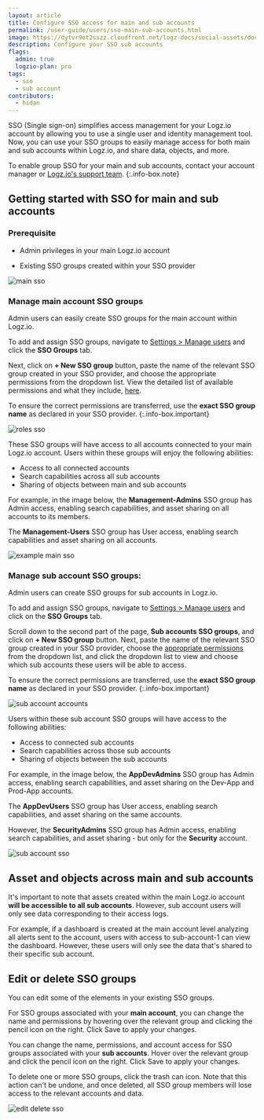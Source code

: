```yaml
---
layout: article
title: Configure SSO access for main and sub accounts
permalink: /user-guide/users/sso-main-sub-accounts.html
image: https://dytvr9ot2sszz.cloudfront.net/logz-docs/social-assets/docs-social.jpg
description: Configure your SSO sub accounts
flags:
  admin: true
  logzio-plan: pro
tags:
  - sso
  - sub account
contributors:
  - hidan
---
```



SSO (Single sign-on) simplifies access management for your Logz.io account by allowing you to use a single user and identity management tool. Now, you can use your SSO groups to easily manage access for both main and sub accounts within Logz.io, and share data, objects, and more.

To enable group SSO for your main and sub accounts, contact your account manager or [Logz.io's support team](mailto:help@logz.io).
{:.info-box.note}

## Getting started with SSO for main and sub accounts

### Prerequisite

* Admin privileges in your main Logz.io account

* Existing SSO groups created within your SSO provider


![main sso](https://dytvr9ot2sszz.cloudfront.net/logz-docs/sso-providers/sso-groups-view-all.png)

### Manage main account SSO groups

Admin users can easily create SSO groups for the main account within Logz.io.

To add and assign SSO groups, navigate to [Settings > Manage users](https://app.logz.io/#/dashboard/settings/manage-users) and click the **SSO Groups** tab.

Next, click on **+ New SSO group** button, paste the name of the relevant SSO group created in your SSO provider, and choose the appropriate permissions from the dropdown list. View the detailed list of available permissions and what they include, [here](/user-guide/users/#access-level-per-role).

To ensure the correct permissions are transferred, use the **exact SSO group name** as declared in your SSO provider.
{:.info-box.important}

![roles sso](https://dytvr9ot2sszz.cloudfront.net/logz-docs/sso-providers/main-sso-configure.png)

These SSO groups will have access to all accounts connected to your main Logz.io account. Users within these groups will enjoy the following abilities:

* Access to all connected accounts
* Search capabilities across all sub accounts
* Sharing of objects between main and sub accounts

For example, in the image below, the **Management-Admins** SSO group has Admin access, enabling search capabilities, and asset sharing on all accounts to its members.

The **Management-Users** SSO group has User access, enabling search capabilities and asset sharing on all accounts.

![example main sso](https://dytvr9ot2sszz.cloudfront.net/logz-docs/sso-providers/main-sso-all-accounts.png)

### Manage sub account SSO groups:

Admin users can create SSO groups for sub accounts in Logz.io.

To add and assign SSO groups, navigate to [Settings > Manage users](https://app.logz.io/#/dashboard/settings/manage-users) and click on the **SSO Groups** tab.

Scroll down to the second part of the page, **Sub accounts SSO groups**, and click on **+ New SSO group** button. Next, paste the name of the relevant SSO group created in your SSO provider, choose the [appropriate permissions](/user-guide/users/#access-level-per-role) from the dropdown list, and click the dropdown list to view and choose which sub accounts these users will be able to access.

To ensure the correct permissions are transferred, use the **exact SSO group name** as declared in your SSO provider.
{:.info-box.important}

![sub account accounts](https://dytvr9ot2sszz.cloudfront.net/logz-docs/sso-providers/sub-account-sso.png)

Users within these sub account SSO groups will have access to the following abilities:

* Access to connected sub accounts
* Search capabilities across those sub accounts
* Sharing of objects between the sub accounts


For example, in the image below, the **AppDevAdmins** SSO group has Admin access, enabling search capabilities, and asset sharing on the  Dev-App and Prod-App accounts.

The **AppDevUsers** SSO group has User access, enabling search capabilities, and asset sharing on the same accounts.

However, the **SecurityAdmins** SSO group has Admin access, enabling search capabilities, and asset sharing - but only for the **Security** account.


![sub account sso](https://dytvr9ot2sszz.cloudfront.net/logz-docs/sso-providers/sub-account-detailed-view.png)

## Asset and objects across main and sub accounts

It's important to note that assets created within the main Logz.io account **will be accessible to all sub accounts**. However, sub account users will only see data corresponding to their access logs. 

For example, if a dashboard is created at the main account level analyzing all alerts sent to the account, users with access to sub-account-1 can view the dashboard. However, these users will only see the data that's shared to their specific sub account.

## Edit or delete SSO groups

You can edit some of the elements in your existing SSO groups.

For SSO groups associated with your **main account**, you can change the name and permissions by hovering over the relevant group and clicking the pencil icon on the right. Click Save to apply your changes.

You can change the name, permissions, and account access for SSO groups associated with your **sub accounts**. Hover over the relevant group and click the pencil icon on the right. Click Save to apply your changes.

To delete one or more SSO groups, click the trash can icon. Note that this action can't be undone, and once deleted, all SSO group members will lose access to the relevant accounts and data.

![edit delete sso](https://dytvr9ot2sszz.cloudfront.net/logz-docs/sso-providers/edit-delete-sso.png)